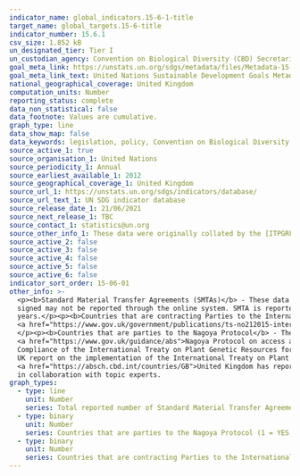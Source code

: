 ```yaml
---
indicator_name: global_indicators.15-6-1-title
target_name: global_targets.15-6-title
indicator_number: 15.6.1
csv_size: 1.852 kB
un_designated_tier: Tier I
un_custodian_agency: Convention on Biological Diversity (CBD) Secretariat
goal_meta_link: https://unstats.un.org/sdgs/metadata/files/Metadata-15-06-01.pdf
goal_meta_link_text: United Nations Sustainable Development Goals Metadata (PDF 215 KB)
national_geographical_coverage: United Kingdom
computation_units: Number
reporting_status: complete
data_non_statistical: false
data_footnote: Values are cumulative.
graph_type: line
data_show_map: false
data_keywords: legislation, policy, Convention on Biological Diversity, FAO 
source_active_1: true
source_organisation_1: United Nations
source_periodicity_1: Annual
source_earliest_available_1: 2012
source_geographical_coverage_1: United Kingdom
source_url_1: https://unstats.un.org/sdgs/indicators/database/
source_url_text_1: UN SDG indicator database
source_release_date_1: 21/06/2021
source_next_release_1: TBC
source_contact_1: statistics@un.org
source_other_info_1: These data were originally collated by the [ITPGRFA Secretariat](http://www.fao.org/plant-treaty/areas-of-work/compliance/compliance-reports/en/)
source_active_2: false
source_active_3: false
source_active_4: false
source_active_5: false
source_active_6: false
indicator_sort_order: 15-06-01
other_info: >-
  <p><b>Standard Material Transfer Agreements (SMTAs)</b> - These data give the number of Standard Material Transfer Agreements (SMTAs) reported through the online system of the International Treaty (Easy-SMTA).</p><p>The true number of SMTA issued (signed) could be higher, as some SMTAs
  signed may not be reported through the online system. SMTA is reported by users, not by a government focal point.</p><p>Users also have a two-year period for reporting their SMTAs. The number reported for a specific year may therefore change during the following two
  years.</p><p><b>Countries that are contracting Parties to the International Treaty on Plant Genetic Resources for Food and Agriculture (PGRFA)</b> - The United Kingdom is a contracting party to the
  <a href="https://www.gov.uk/government/publications/ts-no212015-international-treaty-on-plant-genetic-resources-for-food-and-agriculture-adopted-by-the-thirty-first-session-of-the-fao-conference-in">International Treaty on PGRFA</a>
  </p><p><b>Countries that are parties to the Nagoya Protocol</b> - The United Kingdom is party to the Nagoya Protocol. The 
  <a href="https://www.gov.uk/guidance/abs">Nagoya Protocol on access and benefit sharing</a> was entered into force for the United Kingdom in May 2016.</p><p><b>Countries that have legislative, administrative and policy framework or measures reported through the Online Reporting System on
  Compliance of the International Treaty on Plant Genetic Resources for Food and Agriculture (PGRFA )</b> - The United Kingdom reports its legislative, administrative and policy framework through the Online Reporting System. See Article 4 of the <a href="http://www.fao.org/plant-treaty/areas-of-work/compliance/compliance-reports/en/">
  UK report on the implementation of the International Treaty on Plant Genetic Resources for Food and Agriculture (ITPGRFA)</a></p><p><b>Countries that have legislative, administrative and policy framework or measures reported to the Access and Benefit-Sharing Clearing-House</b> - The
  <a href="https://absch.cbd.int/countries/GB">United Kingdom has reported measures to the Access and Benefit-Sharing Clearing-House</a></p><p> Data follows the UN specification for this indicator. This indicator has not been identified
  in collaboration with topic experts.
graph_types:
  - type: line
    unit: Number
    series: Total reported number of Standard Material Transfer Agreements (SMTAs) transferring plant genetic resources for food and agriculture to the UK
  - type: binary
    unit: Number
    series: Countries that are parties to the Nagoya Protocol (1 = YES; 0 = NO)
  - type: binary
    unit: Number
    series: Countries that are contracting Parties to the International Treaty on Plant Genetic Resources for Food and Agriculture (PGRFA) (1 = YES; 0 = NO)
---
```

 
